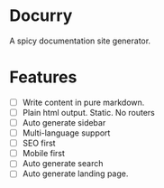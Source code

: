 # Docurry

A spicy documentation site generator.

# Features

- [ ] Write content in pure markdown.
- [ ] Plain html output. Static. No routers
- [ ] Auto generate sidebar
- [ ] Multi-language support
- [ ] SEO first
- [ ] Mobile first
- [ ] Auto generate search
- [ ] Auto generate landing page.
